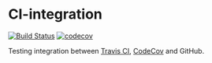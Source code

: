 # CI-integration
[![Build Status](https://travis-ci.org/BrentWillems/CI-integration.svg?branch=master)](https://travis-ci.org/BrentWillems/CI-integration) [![codecov](https://codecov.io/gh/BrentWillems/CI-integration/branch/master/graph/badge.svg)](https://codecov.io/gh/BrentWillems/CI-integration)

Testing integration between [Travis CI](https://travis-ci.org/), [CodeCov](https://codecov.io/) and GitHub.
